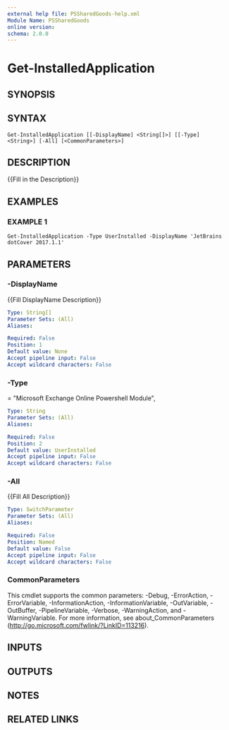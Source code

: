 ```yaml
---
external help file: PSSharedGoods-help.xml
Module Name: PSSharedGoods
online version:
schema: 2.0.0
---
```


# Get-InstalledApplication

## SYNOPSIS

## SYNTAX

```
Get-InstalledApplication [[-DisplayName] <String[]>] [[-Type] <String>] [-All] [<CommonParameters>]
```

## DESCRIPTION
{{Fill in the Description}}

## EXAMPLES

### EXAMPLE 1
```
Get-InstalledApplication -Type UserInstalled -DisplayName 'JetBrains dotCover 2017.1.1'
```

## PARAMETERS

### -DisplayName
{{Fill DisplayName Description}}

```yaml
Type: String[]
Parameter Sets: (All)
Aliases:

Required: False
Position: 1
Default value: None
Accept pipeline input: False
Accept wildcard characters: False
```

### -Type
= "Microsoft Exchange Online Powershell Module",

```yaml
Type: String
Parameter Sets: (All)
Aliases:

Required: False
Position: 2
Default value: UserInstalled
Accept pipeline input: False
Accept wildcard characters: False
```

### -All
{{Fill All Description}}

```yaml
Type: SwitchParameter
Parameter Sets: (All)
Aliases:

Required: False
Position: Named
Default value: False
Accept pipeline input: False
Accept wildcard characters: False
```

### CommonParameters
This cmdlet supports the common parameters: -Debug, -ErrorAction, -ErrorVariable, -InformationAction, -InformationVariable, -OutVariable, -OutBuffer, -PipelineVariable, -Verbose, -WarningAction, and -WarningVariable. For more information, see about_CommonParameters (http://go.microsoft.com/fwlink/?LinkID=113216).

## INPUTS

## OUTPUTS

## NOTES

## RELATED LINKS
